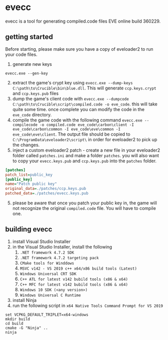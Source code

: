 # evecc
evecc is a tool for generating compiled.code files EVE online build 360229.

## getting started
Before starting, please make sure you have a copy of eveloader2 to run your code files.
1. generate new keys
```shell
evecc.exe --gen-key
```
2. extract the game's crypt key using `evecc.exe --dump-keys C:\path\to\Crucible\bin\blue.dll`.  This will generate `ccp.keys.crypt` and `ccp.keys.pub` files
3. dump the game's client code with `evecc.exe --dumpcode C:\path\to\Crucible\script\compiled.code -o eve_code`. this will take quite some time.  once complete you can modify the code in the `eve_code` directory.
4. compile the game code with the following command `evecc.exe --compilecode -o compiled.code eve_code\carbon\client -I eve_code\carbon\common -I eve_code\eve\common -I eve_code\eve\client`.  The output file should be copied to `C:\ProgramData\eveloader2\script\` in order for eveloader2 to pick up the changes.
5. inject a custom eveloader2 patch - create a new file in your eveloader2 folder called `patches.ini` and make a folder `patches`.
you will also want to copy your `evecc.keys.pub` and `ccp.keys.pub` into the `patches` folder.
```ini
[patches]
patch_list=public_key
[public_key]
name="Patch public key"
original_data=./patches/ccp.keys.pub
patched_data=./patches/evecc.keys.pub
```
5. please be aware that once you patch your public key in, the game will not recognize the original `compiled.code` file.  You will have to compile one.

## building evecc
1. install Visual Studio Installer
2. in the Visual Studio Installer, install the following
   1. `.NET framework 4.7.2 SDK`
   2. `.NET framework 4.7.2 targeting pack`
   3. `CMake tools for Winddows`
   4. `MSVC v142 - VS 2019 c++ x64/x86 build tools (Latest)`
   5. `Windows Universal CRT SDK`
   6. `C++ ATL for latest v142 bubild tools (x86 & x64)`
   7. `C++ MFC for latest v142 bubild tools (x86 & x64)`
   8. `Windows 10 SDK (<any version>)`
   9. `Windows Universal C Runtime`
2. install Ninja
3. run the following script in `x64 Native Tools Command Prompt for VS 2019`

```shell
set VCPKG_DEFAULT_TRIPLET=x64-windows
mkdir build
cd build
cmake -G "Ninja" ..
ninja
```
